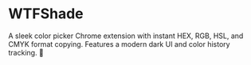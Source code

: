 # WTFShade
A sleek color picker Chrome extension with instant HEX, RGB, HSL, and CMYK format copying. Features a modern dark UI and color history tracking. 🎨
